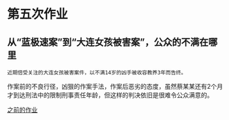 # 第五次作业

## 从“蓝极速案”到“大连女孩被害案”，公众的不满在哪里
    近期倍受关注的大连女孩被害案件，以不满14岁的凶手被收容教养3年而告终。
作案前的不良行径，凶狠的作案手法，作案后恶劣的态度，虽然蔡某某还有2个月才到达刑法中的限制刑事责任年龄，但这样的判决依旧是很难令公众满意的。


[之前的作业](https://github.com/cheerupyxolive/keshihuazuoye/blob/master/previoushw.md)
